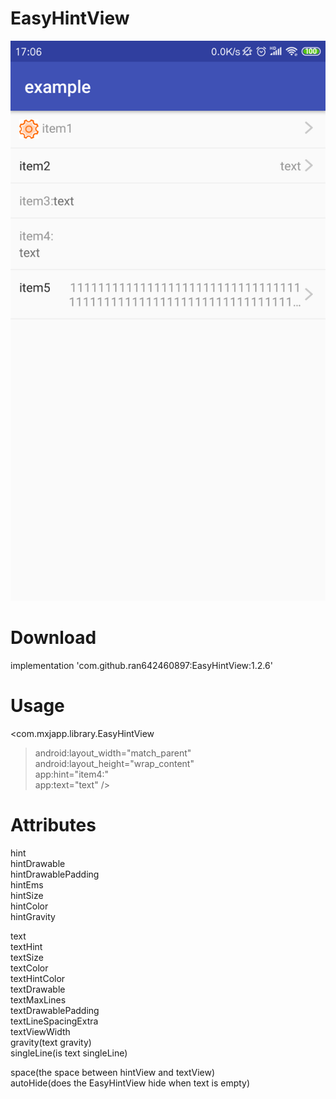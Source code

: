 # EasyHintView
![Image text](https://github.com/ran642460897/EasyHintView/blob/master/example/introduce.png)
# Download
implementation 'com.github.ran642460897:EasyHintView:1.2.6'
# Usage
<com.mxjapp.library.EasyHintView  
>android:layout_width="match_parent"  
>android:layout_height="wrap_content"  
>app:hint="item4:"  
>app:text="text" />  
# Attributes
  hint  
  hintDrawable  
  hintDrawablePadding  
  hintEms  
  hintSize  
  hintColor  
  hintGravity  
    
  text  
  textHint  
  textSize  
  textColor  
  textHintColor  
  textDrawable  
  textMaxLines  
  textDrawablePadding  
  textLineSpacingExtra  
  textViewWidth  
  gravity(text gravity)  
  singleLine(is text singleLine)  
    
  space(the space between hintView and textView)  
  autoHide(does the EasyHintView hide when text is empty)  
